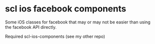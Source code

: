 scl ios facebook components
==============

Some iOS classes for facebook that may or may not be easier than using the facebook API directly.

Required scl-ios-components (see my other repo)

